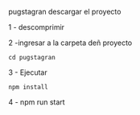 pugstagran
descargar el proyecto

1 - descomprimir

2 -ingresar a la carpeta deñ proyecto 

    cd pugstagran

3 - Ejecutar

    npm install

4 - npm run start